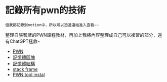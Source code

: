 # 記錄所有pwn的技術 

`但我都記錄到notion中，所以可以透過連結進入查看~~`

整理自張智諺的PWN課程教材，再加上我將內容整理成自己可以複習的部分，還有ChatGPT拯救~

+ [PWN](https://meowmeownotme.notion.site/PWN-a843ba2872fe4dbeac9e1ded2aae4319)
+ [記憶體區塊](https://meowmeownotme.notion.site/c4173d2622044316a59e272cd79438d8)
+ [記憶體結構](https://meowmeownotme.notion.site/abd99e81915d4133ba5970edf76e7561)
+ [stack frame](https://meowmeownotme.notion.site/stack-frame-275e9d4b8cdf463e8c3814cee0a83471)
+ [PWN tool instal](https://meowmeownotme.notion.site/pwn-tool-install-59fcdf7f097b402babb064aaca4a70a4)
